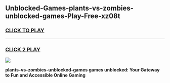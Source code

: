 
## Unblocked-Games-plants-vs-zombies-unblocked-games-Play-Free-xz08t
<h3>
<a href="https://premium76.site?title=plants-vs-zombies-unblocked-games&ref=12A">CLICK TO PLAY</a></h3>
<hr>

<h3>
<a href="https://premium76.site?title=plants-vs-zombies-unblocked-games&ref=12A">CLICK 2 PLAY</a>
  
</h3>

<a href="https://premium76.site?title=plants-vs-zombies-unblocked-games&ref=12A"><img src="https://clearcache.store/games.png"></a>


**plants-vs-zombies-unblocked-games games unblocked: Your Gateway to Fun and Accessible Online Gaming**
